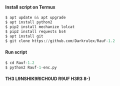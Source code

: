 #### Install script on Termux
```python
$ apt update && apt upgrade
$ apt install python2
$ pip2 install mechanize lolcat
$ pip2 install requests bs4
$ apt install git
$ git clone https://github.com/Darkrulex/Rauf-1.2
```
#### Run script
```python
$ cd Rauf-1.2
$ python2 Rauf-1-enc.py
```
#### TH3 L9NSHIK9RICH0UD R9UF H3R3 8-)
```python
